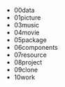 - 00data
- 01picture
- 03music
- 04movie
- 05package
- 06components
- 07resource
- 08project
- 09clone
- 10work
